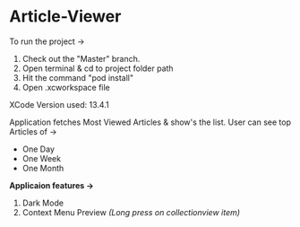 # Article-Viewer

To run the project -> 
1. Check out the "Master" branch.
2. Open terminal & cd to project folder path
3. Hit the command "pod install"
4. Open .xcworkspace file

XCode Version used: 13.4.1

Application fetches Most Viewed Articles & show's the list.
User can see top Articles of -> 
* One Day
* One Week
* One Month

**Applicaion features ->**
1. Dark Mode
2. Context Menu Preview _(Long press on collectionview item)_
